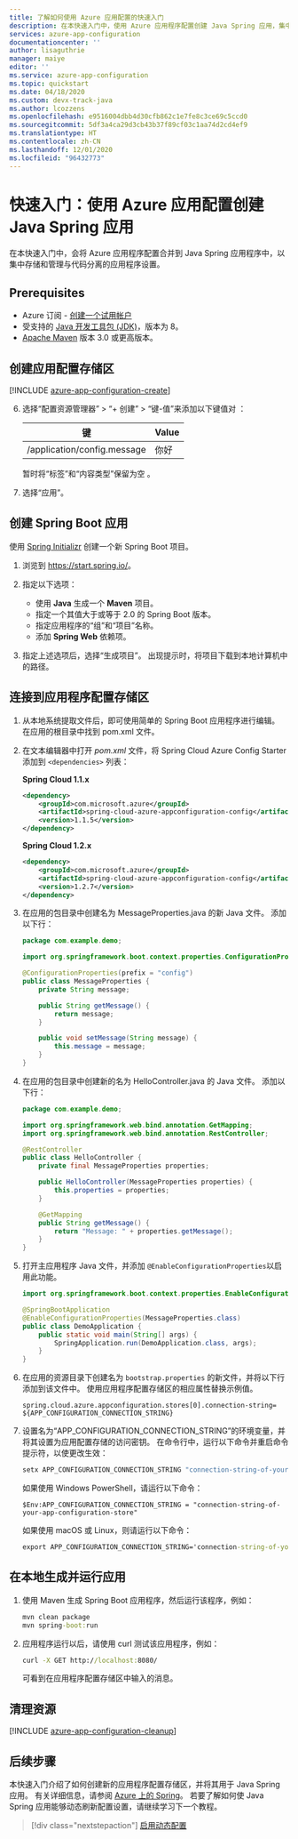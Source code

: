 ```yaml
---
title: 了解如何使用 Azure 应用配置的快速入门
description: 在本快速入门中，使用 Azure 应用程序配置创建 Java Spring 应用，集中存储和管理与代码分离的应用程序设置。
services: azure-app-configuration
documentationcenter: ''
author: lisaguthrie
manager: maiye
editor: ''
ms.service: azure-app-configuration
ms.topic: quickstart
ms.date: 04/18/2020
ms.custom: devx-track-java
ms.author: lcozzens
ms.openlocfilehash: e9516004dbb4d30cfb862c1e7fe8c3ce69c5ccd0
ms.sourcegitcommit: 5df3a4ca29d3cb43b37f89cf03c1aa74d2cd4ef9
ms.translationtype: HT
ms.contentlocale: zh-CN
ms.lasthandoff: 12/01/2020
ms.locfileid: "96432773"
---
```

# <a name="quickstart-create-a-java-spring-app-with-azure-app-configuration"></a>快速入门：使用 Azure 应用配置创建 Java Spring 应用

在本快速入门中，会将 Azure 应用程序配置合并到 Java Spring 应用程序中，以集中存储和管理与代码分离的应用程序设置。

## <a name="prerequisites"></a>Prerequisites

- Azure 订阅 - [创建一个试用帐户](https://www.azure.cn/pricing/1rmb-trial)
- 受支持的 [Java 开发工具包 (JDK)](https://docs.microsoft.com/java/azure/jdk)，版本为 8。
- [Apache Maven](https://maven.apache.org/download.cgi) 版本 3.0 或更高版本。

## <a name="create-an-app-configuration-store"></a>创建应用配置存储区

[!INCLUDE [azure-app-configuration-create](../../includes/azure-app-configuration-create.md)]

6. 选择“配置资源管理器” > “+ 创建” > “键-值”来添加以下键值对  ：

    | 键 | Value |
    |---|---|
    | /application/config.message | 你好 |

    暂时将“标签”和“内容类型”保留为空 。

7. 选择“应用”。

## <a name="create-a-spring-boot-app"></a>创建 Spring Boot 应用

使用 [Spring Initializr](https://start.spring.io/) 创建一个新 Spring Boot 项目。

1. 浏览到 <https://start.spring.io/>。

1. 指定以下选项：

   - 使用 **Java** 生成一个 **Maven** 项目。
   - 指定一个其值大于或等于 2.0 的 Spring Boot 版本。
   - 指定应用程序的“组”和“项目”名称。 
   - 添加 **Spring Web** 依赖项。

1. 指定上述选项后，选择“生成项目”。 出现提示时，将项目下载到本地计算机中的路径。

## <a name="connect-to-an-app-configuration-store"></a>连接到应用程序配置存储区

1. 从本地系统提取文件后，即可使用简单的 Spring Boot 应用程序进行编辑。 在应用的根目录中找到 pom.xml 文件。

1. 在文本编辑器中打开 *pom.xml* 文件，将 Spring Cloud Azure Config Starter 添加到 `<dependencies>` 列表：

    **Spring Cloud 1.1.x**

    ```xml
    <dependency>
        <groupId>com.microsoft.azure</groupId>
        <artifactId>spring-cloud-azure-appconfiguration-config</artifactId>
        <version>1.1.5</version>
    </dependency>
    ```

    **Spring Cloud 1.2.x**

    ```xml
    <dependency>
        <groupId>com.microsoft.azure</groupId>
        <artifactId>spring-cloud-azure-appconfiguration-config</artifactId>
        <version>1.2.7</version>
    </dependency>
    ```

1. 在应用的包目录中创建名为 MessageProperties.java 的新 Java 文件。 添加以下行：

    ```java
    package com.example.demo;

    import org.springframework.boot.context.properties.ConfigurationProperties;

    @ConfigurationProperties(prefix = "config")
    public class MessageProperties {
        private String message;

        public String getMessage() {
            return message;
        }

        public void setMessage(String message) {
            this.message = message;
        }
    }
    ```

1. 在应用的包目录中创建新的名为 HelloController.java 的 Java 文件。 添加以下行：

    ```java
    package com.example.demo;

    import org.springframework.web.bind.annotation.GetMapping;
    import org.springframework.web.bind.annotation.RestController;

    @RestController
    public class HelloController {
        private final MessageProperties properties;

        public HelloController(MessageProperties properties) {
            this.properties = properties;
        }

        @GetMapping
        public String getMessage() {
            return "Message: " + properties.getMessage();
        }
    }
    ```

1. 打开主应用程序 Java 文件，并添加 `@EnableConfigurationProperties`以启用此功能。

    ```java
    import org.springframework.boot.context.properties.EnableConfigurationProperties;

    @SpringBootApplication
    @EnableConfigurationProperties(MessageProperties.class)
    public class DemoApplication {
        public static void main(String[] args) {
            SpringApplication.run(DemoApplication.class, args);
        }
    }
    ```

1. 在应用的资源目录下创建名为 `bootstrap.properties` 的新文件，并将以下行添加到该文件中。 使用应用程序配置存储区的相应属性替换示例值。

    ```CLI
    spring.cloud.azure.appconfiguration.stores[0].connection-string= ${APP_CONFIGURATION_CONNECTION_STRING}
    ```

1. 设置名为“APP_CONFIGURATION_CONNECTION_STRING”的环境变量，并将其设置为应用配置存储的访问密钥。 在命令行中，运行以下命令并重启命令提示符，以使更改生效：

    ```cmd
    setx APP_CONFIGURATION_CONNECTION_STRING "connection-string-of-your-app-configuration-store"
    ```

    如果使用 Windows PowerShell，请运行以下命令：

    ```azurepowershell
    $Env:APP_CONFIGURATION_CONNECTION_STRING = "connection-string-of-your-app-configuration-store"
    ```

    如果使用 macOS 或 Linux，则请运行以下命令：

    ```cmd
    export APP_CONFIGURATION_CONNECTION_STRING='connection-string-of-your-app-configuration-store'
    ```

## <a name="build-and-run-the-app-locally"></a>在本地生成并运行应用

1. 使用 Maven 生成 Spring Boot 应用程序，然后运行该程序，例如：

    ```cmd
    mvn clean package
    mvn spring-boot:run
    ```

2. 应用程序运行以后，请使用 curl 测试该应用程序，例如：

      ```cmd
      curl -X GET http://localhost:8080/
      ```

    可看到在应用程序配置存储区中输入的消息。

## <a name="clean-up-resources"></a>清理资源

[!INCLUDE [azure-app-configuration-cleanup](../../includes/azure-app-configuration-cleanup.md)]

## <a name="next-steps"></a>后续步骤

本快速入门介绍了如何创建新的应用程序配置存储区，并将其用于 Java Spring 应用。 有关详细信息，请参阅 [Azure 上的 Spring](https://docs.microsoft.com/java/azure/spring-framework/)。 若要了解如何使 Java Spring 应用能够动态刷新配置设置，请继续学习下一个教程。

> [!div class="nextstepaction"]
> [启用动态配置](./enable-dynamic-configuration-java-spring-app.md)
